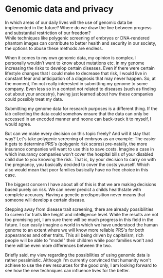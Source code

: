 # Genomic data and privacy

In which areas of our daily lives will the use of genomic data be implemented in the future? Where do we draw the line between progress and substantial restriction of our freedom? \
While techniques like polygenic screening of embryos or DNA-rendered phantom images can contribute to better health and security in our society, the options to abuse these methods are endless. 

When it comes to my own genomic data, my opinion is complex. I personally wouldn’t want to know about mutations etc. in my genome increasing the risks to develop certain diseases. Even if there were certain lifestyle changes that I could make to decrease that risk, I would live in constant fear and anticipation of a diagnosis that may never happen. So, at the moment, I’m not really interested in submitting my genome to some company. Even less so in a context not related to diseases (such as finding out about your ancestry), having just learned about how these companies could possibly treat my data. 

Submitting my genome data for research purposes is a different thing. If the lab collecting the data could somehow ensure that the data can only be accessed in an encoded manner and noone can back-track it to myself, I would agree.

But can we make every decision on this topic freely? And will it stay that way? Let's take polygenic screening of embryos as an example:
The easier it gets to determine PRS's (polygenic risk scores) pre-natally, the more insurance companies will want to use this to save costs. Imagine a case in which insurancy companies won't cover the hospital bills of your disabled child due to you knowing the risk. That is, by your decision to carry on with the pregnancy, you basically decided to cover the costs yourself. Which also would mean that poor families basically have no free choice in this case.

The biggest concern I have about all of this is that we are making decisions based purely on risk. We can never predict a childs healthstate with complete accuracy. Having a genetic predisposition never means that someone will develop a certain disease. 

Stepping away from disease trait screening, there are already possibilities to screen for traits like height and intelligence level. While the results are not too promising yet, I am sure there will be much progress in this field in the future. I can easily imagine a world in which we have understood the human genome to an extent where we will know more reliable PRS's for both appearances and other traits.
This all being driven by capitalism, rich people will be able to "model" their children while poor families won't and there will be even more differences between the two.

Briefly said, my view regarding the possibilities of using genomic data is rather pessimistic. Although I'm currently convinced that humanity won't achieve to use the new resources for the good only, I am looking forward to see how the new techniques can influence lives for the better.


